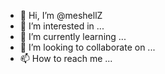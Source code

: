 - 👋 Hi, I’m @meshellZ
- 👀 I’m interested in ...
- 🌱 I’m currently learning ...
- 💞️ I’m looking to collaborate on ...
- 📫 How to reach me ...

<!---
meshellZ/meshellZ is a ✨ special ✨ repository because its `README.md` (this file) appears on your GitHub profile.
You can click the Preview link to take a look at your changes.
--->
